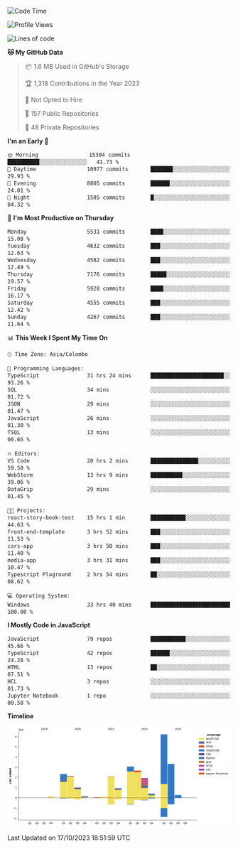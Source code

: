 
<!--START_SECTION:waka-->
![Code Time](http://img.shields.io/badge/Code%20Time-1%2C230%20hrs%205%20mins-blue)

![Profile Views](http://img.shields.io/badge/Profile%20Views-0-blue)

![Lines of code](https://img.shields.io/badge/From%20Hello%20World%20I%27ve%20Written-26.8%20million%20lines%20of%20code-blue)

**🐱 My GitHub Data** 

> 📦 1.6 MB Used in GitHub's Storage 
 > 
> 🏆 1,318 Contributions in the Year 2023
 > 
> 🚫 Not Opted to Hire
 > 
> 📜 157 Public Repositories 
 > 
> 🔑 48 Private Repositories 
 > 
**I'm an Early 🐤** 

```text
🌞 Morning                15304 commits       ██████████░░░░░░░░░░░░░░░   41.73 % 
🌆 Daytime                10977 commits       ███████░░░░░░░░░░░░░░░░░░   29.93 % 
🌃 Evening                8805 commits        ██████░░░░░░░░░░░░░░░░░░░   24.01 % 
🌙 Night                  1585 commits        █░░░░░░░░░░░░░░░░░░░░░░░░   04.32 % 
```
📅 **I'm Most Productive on Thursday** 

```text
Monday                   5531 commits        ████░░░░░░░░░░░░░░░░░░░░░   15.08 % 
Tuesday                  4632 commits        ███░░░░░░░░░░░░░░░░░░░░░░   12.63 % 
Wednesday                4582 commits        ███░░░░░░░░░░░░░░░░░░░░░░   12.49 % 
Thursday                 7176 commits        █████░░░░░░░░░░░░░░░░░░░░   19.57 % 
Friday                   5928 commits        ████░░░░░░░░░░░░░░░░░░░░░   16.17 % 
Saturday                 4555 commits        ███░░░░░░░░░░░░░░░░░░░░░░   12.42 % 
Sunday                   4267 commits        ███░░░░░░░░░░░░░░░░░░░░░░   11.64 % 
```


📊 **This Week I Spent My Time On** 

```text
🕑︎ Time Zone: Asia/Colombo

💬 Programming Languages: 
TypeScript               31 hrs 24 mins      ███████████████████████░░   93.26 % 
SQL                      34 mins             ░░░░░░░░░░░░░░░░░░░░░░░░░   01.72 % 
JSON                     29 mins             ░░░░░░░░░░░░░░░░░░░░░░░░░   01.47 % 
JavaScript               26 mins             ░░░░░░░░░░░░░░░░░░░░░░░░░   01.30 % 
TSQL                     13 mins             ░░░░░░░░░░░░░░░░░░░░░░░░░   00.65 % 

🔥 Editors: 
VS Code                  20 hrs 2 mins       ███████████████░░░░░░░░░░   59.50 % 
WebStorm                 13 hrs 9 mins       ██████████░░░░░░░░░░░░░░░   39.06 % 
DataGrip                 29 mins             ░░░░░░░░░░░░░░░░░░░░░░░░░   01.45 % 

🐱‍💻 Projects: 
react-story-book-test    15 hrs 1 min        ███████████░░░░░░░░░░░░░░   44.63 % 
front-end-template       3 hrs 52 mins       ███░░░░░░░░░░░░░░░░░░░░░░   11.53 % 
cars-app                 3 hrs 50 mins       ███░░░░░░░░░░░░░░░░░░░░░░   11.40 % 
media-app                3 hrs 31 mins       ███░░░░░░░░░░░░░░░░░░░░░░   10.47 % 
Typescript Plaground     2 hrs 54 mins       ██░░░░░░░░░░░░░░░░░░░░░░░   08.62 % 

💻 Operating System: 
Windows                  33 hrs 40 mins      █████████████████████████   100.00 % 
```

**I Mostly Code in JavaScript** 

```text
JavaScript               79 repos            ███████████░░░░░░░░░░░░░░   45.66 % 
TypeScript               42 repos            ██████░░░░░░░░░░░░░░░░░░░   24.28 % 
HTML                     13 repos            ██░░░░░░░░░░░░░░░░░░░░░░░   07.51 % 
HCL                      3 repos             ░░░░░░░░░░░░░░░░░░░░░░░░░   01.73 % 
Jupyter Notebook         1 repo              ░░░░░░░░░░░░░░░░░░░░░░░░░   00.58 % 
```



**Timeline**

![Lines of Code chart](https://raw.githubusercontent.com/ccweerasinghe1994/ccweerasinghe1994/master/assets/bar_graph.png)


 Last Updated on 17/10/2023 18:51:59 UTC
<!--END_SECTION:waka-->
